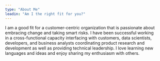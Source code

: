 ```yaml
---
type: "About Me"
leadin: "Am I the right fit for you?"
---
```


I am a good fit for a customer-centric organization that is passionate about embracing change and taking smart risks. I have been successful working in a cross-functional capacity interfacing with customers, data scientists, developers, and business analysts coordinating product research and development as well as providing technical leadership. I love learning new languages and ideas and enjoy sharing my enthusiasm with others.
